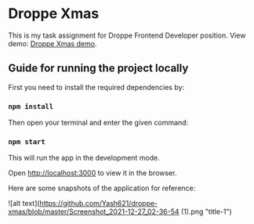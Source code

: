 # Droppe Xmas

This is my task assignment for Droppe Frontend Developer position. View demo: [Droppe Xmas demo](https://droppe-xmas.web.app/).

## Guide for running the project locally

First you need to install the required dependencies by:

### `npm install`

Then open your terminal and enter the given command:

### `npm start`

This will run the app in the development mode. 

Open [http://localhost:3000](http://localhost:3000) to view it in the browser.

Here are some snapshots of the application for reference:

![alt text](https://github.com/Yash621/droppe-xmas/blob/master/Screenshot_2021-12-27_02-36-54 (1).png "title-1")                
